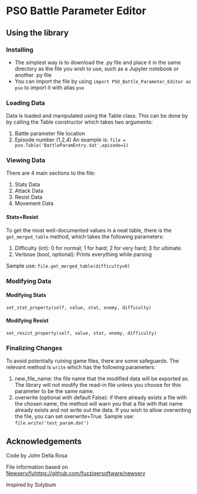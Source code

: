 # PSO Battle Parameter Editor

## Using the library

### Installing
* The simplest way is to download the .py file and place it in the same directory as the file you wish to use, such as a Jupyter notebook or another .py file
* You can import the file by using `import PSO_Battle_Parameter_Editor as pso` to import it with alias `pso`



### Loading Data
Data is loaded and manipulated using the Table class. This can be done by by calling the Table constructor which takes two arguments:
1. Battle parameter file location
2. Episode number (1,2,4)
An example is:
```file = pso.Table('BattleParamEntry.dat',episode=1)```

### Viewing Data
There are 4 main sections to the file:
1. Stats Data
2. Attack Data
3. Resist Data
4. Movement Data

#### Stats+Resist
To get the most well-documented values in a neat table, there is the `get_merged_table` method, which takes the following parameters:
1. Difficulty (int): 0 for normal; 1 for hard; 2 for very hard; 3 for ultimate.
2. Verbose (bool, optional): Prints everything while parsing

Sample use:
```file.get_merged_table(difficulty=0)```

### Modifying Data

#### Modifying Stats
```set_stat_property(self, value, stat, enemy, difficulty)```
#### Modifying Resist 
```set_resist_property(self, value, stat, enemy, difficulty)```

### Finalizing Changes
To avoid potentially ruining game files, there are some safeguards. The relevant method is `write` which has the following parameters:
1. new_file_name: the file name that the modified data will be exported as. The library will not modify the read-in file unless you choose for this parameter to be the same name.
2. overwrite (optional with default False): if there already exists a file with the chosen name, the method will warn you that a file with that name already exists and not write out the data. If you wish to allow overwriting the file, you can set overwrite=True.
Sample use:
```file.write('test_param.dat')```

## Acknowledgements

Code by John Della Rosa

File information based on [Newserv/fu](https://github.com/fuzziqersoftware/newserv)https://github.com/fuzziqersoftware/newserv

Inspired by Solybum
